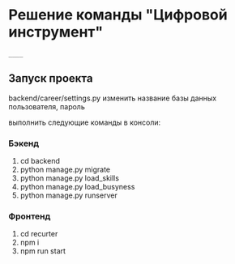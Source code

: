 # Решение команды "Цифровой инструмент"
```
____
```
## Запуск проекта
backend/career/settings.py 
изменить название базы данных
пользователя, пароль 

выполнить следующие команды в консоли:
### Бэкенд
1. cd backend
2. python manage.py migrate
3. python manage.py load_skills
4. python manage.py load_busyness
5. python manage.py runserver

### Фронтенд
1. cd recurter
2. npm i
3. npm run start
